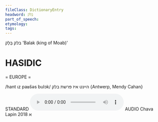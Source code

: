 ```yaml
---
fileClass: DictionaryEntry
headword: בלק
part_of_speech: 
etymology: 
tags: 
---
```

בלק
בָּלָק
'Balak (king of Moab)'

HASIDIC
=======
= EUROPE = 

/hant ɩz paʁšəs bulɔk/ הײַנט איז פּרשת בלק {Antwerp, Mendy Cahan}

STANDARD
<audio controls src="https://ia801509.us.archive.org/2/items/ChavaLapin/bolek%20-%20kenig%20fun%20Moyev%20-%20Chava%20Lapin%2028%20June%202018.mp3"></audio>
AUDIO Chava Lapin 2018
א